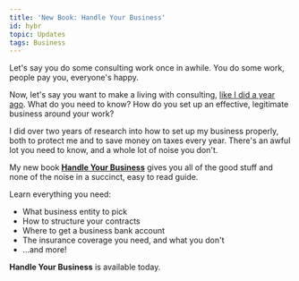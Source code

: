 ```yaml
---
title: 'New Book: Handle Your Business'
id: hybr
topic: Updates
tags: Business
---
```


Let's say you do some consulting work once in awhile.
You do some work, people pay you, everyone's happy.

Now, let's say you want to make a living with consulting, [like I did a year ago](/lets-begin-again).
What do you need to know?
How do you set up an effective, legitimate business around your work?

I did over two years of research into how to set up my business properly, both to protect me and to save money on taxes every year.
There's an awful lot you need to know, and a whole lot of noise you don't.

My new book **[Handle Your Business](/handle-your-business)** gives you all of the good stuff and none of the noise in a succinct, easy to read guide.

Learn everything you need:

* What business entity to pick
* How to structure your contracts
* Where to get a business bank account
* The insurance coverage you need, and what you don't
* ...and more!

**Handle Your Business** is available today.
